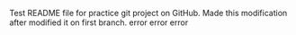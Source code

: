 Test README file for practice git project on GitHub.
Made this modification after modified it on first branch.
error error error